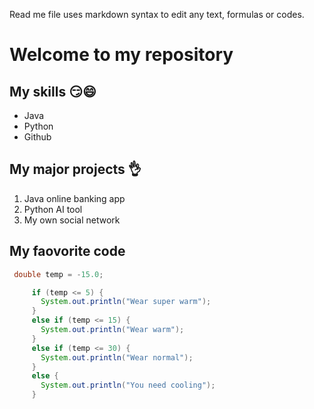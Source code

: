 Read me file uses markdown syntax to edit any text, formulas or codes.

# Welcome to my repository

## My skills 😏😄

 - Java
 - Python
 - Github

## My major projects 👌
1. Java online banking app
2. Python AI tool
3. My own social network

## My faovorite code
```Java
 double temp = -15.0;

     if (temp <= 5) {
       System.out.println("Wear super warm");
     }
     else if (temp <= 15) {
       System.out.println("Wear warm");
     }
     else if (temp <= 30) {
       System.out.println("Wear normal");
     }
     else {
       System.out.println("You need cooling");
     } 
